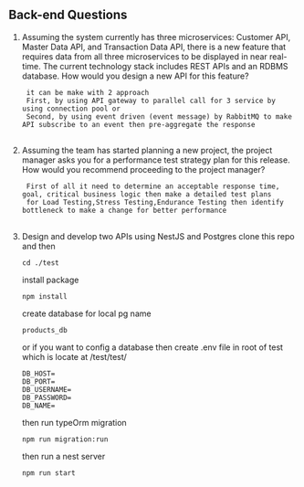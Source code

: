 ## Back-end Questions
1. Assuming the system currently has three microservices: Customer API, Master Data API, 
and Transaction Data API, there is a new feature that requires data from all three 
microservices to be displayed in near real-time. The current technology stack includes 
REST APIs and an RDBMS database. How would you design a new API for this feature?

        it can be make with 2 approach 
        First, by using API gateway to parallel call for 3 service by using connection pool or
        Second, by using event driven (event message) by RabbitMQ to make API subscribe to an event then pre-aggregate the response
##
2. Assuming the team has started planning a new project, the project manager asks you for a 
performance test strategy plan for this release. How would you recommend proceeding to 
the project manager?

        First of all it need to determine an acceptable response time, goal, critical business logic then make a detailed test plans 
        for Load Testing,Stress Testing,Endurance Testing then identify bottleneck to make a change for better performance 
##
3. Design and develop two APIs using NestJS and Postgres
      clone this repo and then

       cd ./test

    install package

       npm install

    create database for local pg name

       products_db

   or if you want to config a database then create .env file in root of test which is locate at /test/test/

       DB_HOST=
       DB_PORT=
       DB_USERNAME=
       DB_PASSWORD=
       DB_NAME=

   then run typeOrm migration

       npm run migration:run

   then run a nest server

       npm run start 
        
   

##
